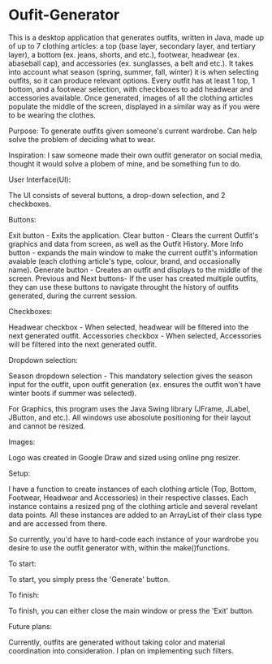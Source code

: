 # Oufit-Generator

This is a desktop application that generates outfits, written in Java, made up of up to 7 clothing articles: a top (base layer, secondary layer, and tertiary layer), a bottom (ex. jeans, shorts, and etc.), footwear, headwear (ex. abaseball cap), and accessories (ex. sunglasses, a belt and etc.). It takes into account what season (spring, summer, fall, winter) it is when selecting outfits, so it can produce relevant options. Every outfit has at least 1 top, 1 bottom, and a footwear selection, with checkboxes to add headwear and accessories available. Once generated, images of all the clothing articles populate the middle of the screen, displayed in a similar way as if you were to be wearing the clothes.

Purpose: To generate outfits given someone's current wardrobe. Can help solve the problem of deciding what to wear. 

Inspiration: I saw someone made their own outfit generator on social media, thought it would solve a plobem of mine, and be something fun to do. 

User Interface(UI):

The UI consists of several buttons, a drop-down selection, and 2 checkboxes.

Buttons:

Exit button - Exits the application.
Clear button - Clears the current Outfit's graphics and data from screen, as well as the Outfit History.
More Info button - expands the main window to make the current outfit's information avaiable (each clothing article's type, colour, brand, and occasionally name).
Generate button - Creates an outfit and displays to the middle of the screen.
Previous and Next buttons- If the user has created multiple outfits, they can use these buttons to navigate throught the history of outfits generated, during the current session.

Checkboxes:

Headwear checkbox - When selected, headwear will be filtered into the next generated outfit. 
Accessories checkbox - When selected, Accessories will be filtered into the next generated outfit.

Dropdown selection:

Season dropdown selection - This mandatory selection gives the season input for the outfit, upon outfit generation (ex. ensures the outfit won't have winter boots if summer was selected).

For Graphics, this program uses the Java Swing library (JFrame, JLabel, JButton, and etc.). All windows use abosolute positioning for their layout and cannot be resized.

Images:

Logo was created in Google Draw and sized using online png resizer. 

Setup:

I have a function to create instances of each clothing article (Top, Bottom, Footwear, Headwear and Accessories) in their respective classes. Each instance contains a resized png of the clothing article and several revelant data points. All these instances are added to an ArrayList of their class type and are accessed from there. 

So currently, you'd have to hard-code each instance of your wardrobe you desire to use the outfit generator with, within the make()functions.

To start:

To start, you simply press the 'Generate' button.

To finish:

To finish, you can either close the main window or press the 'Exit' button.

Future plans:

Currently, outfits are generated without taking color and material coordination into consideration. I plan on implementing such filters.

